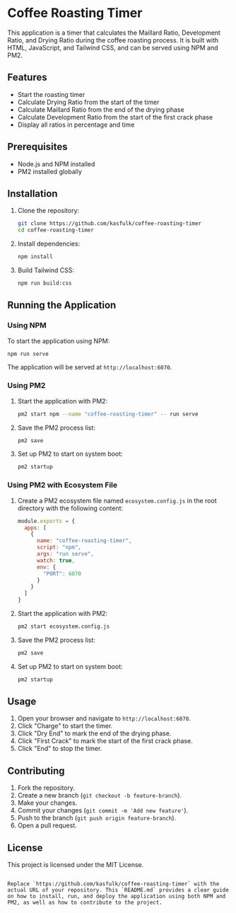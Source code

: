 # Coffee Roasting Timer

This application is a timer that calculates the Maillard Ratio, Development Ratio, and Drying Ratio during the coffee roasting process. It is built with HTML, JavaScript, and Tailwind CSS, and can be served using NPM and PM2.

## Features

- Start the roasting timer
- Calculate Drying Ratio from the start of the timer
- Calculate Maillard Ratio from the end of the drying phase
- Calculate Development Ratio from the start of the first crack phase
- Display all ratios in percentage and time

## Prerequisites

- Node.js and NPM installed
- PM2 installed globally

## Installation

1. Clone the repository:

   ```bash
   git clone https://github.com/kasfulk/coffee-roasting-timer
   cd coffee-roasting-timer
   ```

2. Install dependencies:

   ```bash
   npm install
   ```

3. Build Tailwind CSS:

   ```bash
   npm run build:css
   ```

## Running the Application

### Using NPM

To start the application using NPM:

```bash
npm run serve
```

The application will be served at `http://localhost:6070`.

### Using PM2

1. Start the application with PM2:

   ```bash
   pm2 start npm --name "coffee-roasting-timer" -- run serve
   ```

2. Save the PM2 process list:

   ```bash
   pm2 save
   ```

3. Set up PM2 to start on system boot:

   ```bash
   pm2 startup
   ```

### Using PM2 with Ecosystem File

1. Create a PM2 ecosystem file named `ecosystem.config.js` in the root directory with the following content:

   ```javascript
   module.exports = {
     apps: [
       {
         name: "coffee-roasting-timer",
         script: "npm",
         args: "run serve",
         watch: true,
         env: {
           "PORT": 6070
         }
       }
     ]
   }
   ```

2. Start the application with PM2:

   ```bash
   pm2 start ecosystem.config.js
   ```

3. Save the PM2 process list:

   ```bash
   pm2 save
   ```

4. Set up PM2 to start on system boot:

   ```bash
   pm2 startup
   ```

## Usage

1. Open your browser and navigate to `http://localhost:6070`.
2. Click "Charge" to start the timer.
3. Click "Dry End" to mark the end of the drying phase.
4. Click "First Crack" to mark the start of the first crack phase.
5. Click "End" to stop the timer.

## Contributing

1. Fork the repository.
2. Create a new branch (`git checkout -b feature-branch`).
3. Make your changes.
4. Commit your changes (`git commit -m 'Add new feature'`).
5. Push to the branch (`git push origin feature-branch`).
6. Open a pull request.

## License

This project is licensed under the MIT License.
```

Replace `https://github.com/kasfulk/coffee-roasting-timer` with the actual URL of your repository. This `README.md` provides a clear guide on how to install, run, and deploy the application using both NPM and PM2, as well as how to contribute to the project.